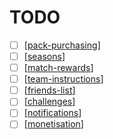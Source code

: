 # TODO

- [ ] [[pack-purchasing]]
- [ ] [[seasons]]
- [ ] [[match-rewards]]
- [ ] [[team-instructions]]
- [ ] [[friends-list]]
- [ ] [[challenges]]
- [ ] [[notifications]]
- [ ] [[monetisation]]

[//begin]: # "Autogenerated link references for markdown compatibility"
[pack-purchasing]: pack-purchasing "Pack Purchasing"
[seasons]: seasons "Seasons"
[match-rewards]: match-rewards "Match Rewards"
[team-instructions]: team-instructions "Team Instructions"
[friends-list]: friends-list "Friends List"
[challenges]: challenges "Challenges"
[notifications]: notifications "Notifications"
[monetisation]: monetisation "Monetisation"
[//end]: # "Autogenerated link references"
